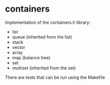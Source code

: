 # containers
Implementation of the containers.h library:
- list
- queue (inherited from the list)
- stack
- vector
- array
- map (balance tree)
- set
- multiset (inherited from the set)

There are tests that can be run using the Makefile
